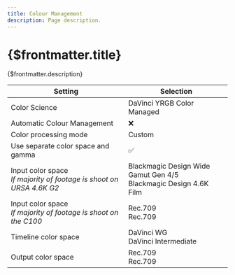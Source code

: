 ```yaml
---
title: Colour Management
description: Page description.
---
```


# {$frontmatter.title}

{$frontmatter.description}

| Setting                            | Selection                  |
| ---------------------------------- | -------------------------- |
| Color Science                      | DaVinci YRGB Color Managed |
| Automatic Colour Management        | ❌                         |
| Color processing mode              | Custom                     |
| Use separate color space and gamma | ✅                         |
| Input color space<br>*If majority of footage is shoot on URSA 4.6K G2* | Blackmagic Design Wide Gamut Gen 4/5<br>Blackmagic Design 4.6K Film |
| Input color space<br>*If majority of footage is shoot on the C100* | Rec.709<br>Rec.709 |
| Timeline color space | DaVinci WG<br>DaVinci Intermediate |
| Output color space | Rec.709<br>Rec.709 |
